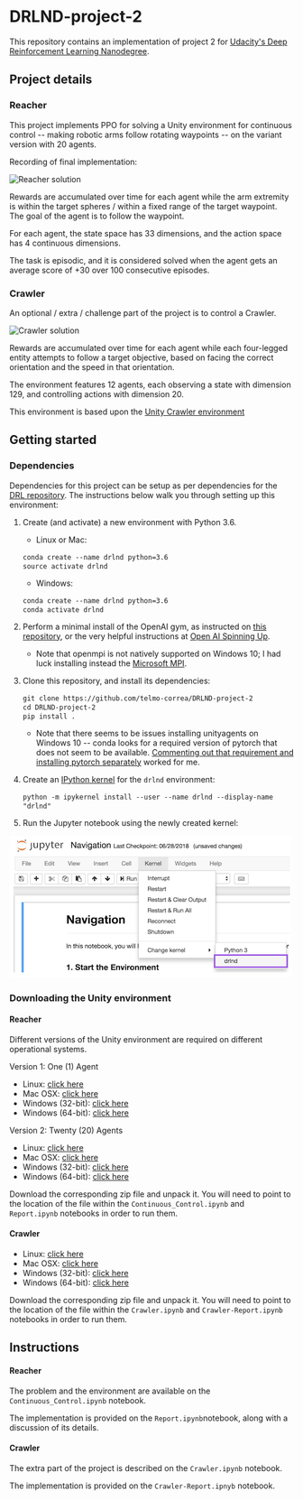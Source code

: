 # DRLND-project-2
This repository contains an implementation of project 2 for [Udacity's Deep Reinforcement Learning Nanodegree](https://www.udacity.com/course/deep-reinforcement-learning-nanodegree--nd893).

## Project details

### Reacher

This project implements PPO for solving a Unity environment for continuous control -- making robotic arms follow
rotating waypoints -- on the variant version with 20 agents.

Recording of final implementation:

![Reacher solution](reacher_solved.gif)

Rewards are accumulated over time for each agent while the arm extremity is within the target spheres / within a
fixed range of the target waypoint.  The goal of the agent is to follow the waypoint.

For each agent, the state space has 33 dimensions, and the action space has 4 continuous dimensions.

The task is episodic, and it is considered solved when the agent gets an average score of +30 over 100 consecutive
episodes.

### Crawler

An optional / extra / challenge part of the project is to control a Crawler.

![Crawler solution](crawler_solved.gif)

Rewards are accumulated over time for each agent while each four-legged entity attempts to follow a target objective,
based on facing the correct orientation and the speed in that orientation.

The environment features 12 agents, each observing a state with dimension 129, and controlling actions with dimension 20.

This environment is based upon the [Unity Crawler environment](https://github.com/Unity-Technologies/ml-agents/blob/master/docs/Learning-Environment-Examples.md#crawler)

## Getting started

### Dependencies

Dependencies for this project can be setup as per dependencies for the [DRL repository](https://github.com/udacity/deep-reinforcement-learning#dependencies).  The instructions below
walk you through setting up this environment:

1. Create (and activate) a new environment with Python 3.6.
    * Linux or Mac:
    ```
    conda create --name drlnd python=3.6
    source activate drlnd
    ```
    * Windows:
    ```
    conda create --name drlnd python=3.6
    conda activate drlnd
    ```

2. Perform a minimal install of the OpenAI gym, as instructed on [this repository](https://github.com/openai/gym),
or the very helpful instructions at [Open AI Spinning Up](https://spinningup.openai.com/en/latest/user/installation.html).
    * Note that openmpi is not natively supported on Windows 10; I had luck installing instead the [Microsoft MPI](https://docs.microsoft.com/en-us/message-passing-interface/microsoft-mpi).

3. Clone this repository, and install its dependencies:
    ```
    git clone https://github.com/telmo-correa/DRLND-project-2
    cd DRLND-project-2
    pip install .
    ```
    
    * Note that there seems to be issues installing unityagents on Windows 10 -- conda looks for a required version of
    pytorch that does not seem to be available.  [Commenting out that requirement and installing pytorch separately](https://github.com/udacity/deep-reinforcement-learning/issues/13#issuecomment-475455429)
    worked for me.
 
4. Create an [IPython kernel](http://ipython.readthedocs.io/en/stable/install/kernel_install.html) for the ```drlnd``` environment:
    ```
    python -m ipykernel install --user --name drlnd --display-name "drlnd"
    ```

5. Run the Jupyter notebook using the newly created kernel:

![Selecting kernel on Jupyter](drlnd_kernel.png)

### Downloading the Unity environment

#### Reacher

Different versions of the Unity environment are required on different operational systems.

Version 1: One (1) Agent

* Linux: [click here](https://s3-us-west-1.amazonaws.com/udacity-drlnd/P2/Reacher/one_agent/Reacher_Linux.zip)
* Mac OSX: [click here](https://s3-us-west-1.amazonaws.com/udacity-drlnd/P2/Reacher/one_agent/Reacher.app.zip)
* Windows (32-bit): [click here](https://s3-us-west-1.amazonaws.com/udacity-drlnd/P2/Reacher/one_agent/Reacher_Windows_x86.zip)
* Windows (64-bit): [click here](https://s3-us-west-1.amazonaws.com/udacity-drlnd/P2/Reacher/one_agent/Reacher_Windows_x86_64.zip)

Version 2: Twenty (20) Agents

* Linux: [click here](https://s3-us-west-1.amazonaws.com/udacity-drlnd/P2/Reacher/Reacher_Linux.zip)
* Mac OSX: [click here](https://s3-us-west-1.amazonaws.com/udacity-drlnd/P2/Reacher/Reacher.app.zip)
* Windows (32-bit): [click here](https://s3-us-west-1.amazonaws.com/udacity-drlnd/P2/Reacher/Reacher_Windows_x86.zip)
* Windows (64-bit): [click here](https://s3-us-west-1.amazonaws.com/udacity-drlnd/P2/Reacher/Reacher_Windows_x86_64.zip)

Download the corresponding zip file and unpack it.  You will need to point to the location of the file
within the ```Continuous_Control.ipynb``` and ```Report.ipynb``` notebooks in order to run them.

#### Crawler

* Linux: [click here](https://s3-us-west-1.amazonaws.com/udacity-drlnd/P2/Crawler/Crawler_Linux.zip)
* Mac OSX: [click here](https://s3-us-west-1.amazonaws.com/udacity-drlnd/P2/Crawler/Crawler.app.zip)
* Windows (32-bit): [click here](https://s3-us-west-1.amazonaws.com/udacity-drlnd/P2/Crawler/Crawler_Windows_x86.zip)
* Windows (64-bit): [click here](https://s3-us-west-1.amazonaws.com/udacity-drlnd/P2/Crawler/Crawler_Windows_x86_64.zip)

Download the corresponding zip file and unpack it.  You will need to point to the location of the file
within the ```Crawler.ipynb``` and ```Crawler-Report.ipynb``` notebooks in order to run them.

## Instructions

#### Reacher

The problem and the environment are available on the ```Continuous_Control.ipynb``` notebook.

The implementation is provided on the ```Report.ipynb```notebook, along with a discussion of its details.

#### Crawler

The extra part of the project is described on the ```Crawler.ipynb``` notebook.

The implementation is provided on the ```Crawler-Report.ipnyb``` notebook.
